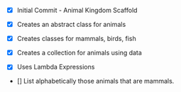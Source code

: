 - [x] Initial Commit - Animal Kingdom Scaffold

- [x] Creates an abstract class for animals
 
- [x] Creates classes for mammals, birds, fish

- [x] Creates a collection for animals using data

- [x] Uses Lambda Expressions

- [] List alphabetically those animals that are mammals.

